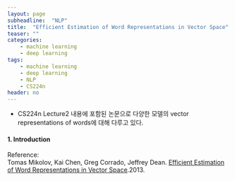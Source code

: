 ```yaml
---
layout: page
subheadline:  "NLP"
title:  "Efficient Estimation of Word Representations in Vector Space"
teaser: ""
categories:
    - machine learning
    - deep learning
tags:
    - machine learning
    - deep learning
    - NLP
    - CS224n
header: no
---
```


- CS224n Lecture2 내용에 포함된 논문으로 다양한 모델의 vector representations of words에 대해 다루고 있다.

#### 1. Introduction <br>

Reference: <br>
Tomas Mikolov, Kai Chen, Greg Corrado, Jeffrey Dean. [Efficient Estimation of Word Representations in Vector Space](https://arxiv.org/pdf/1301.3781.pdf).2013.
